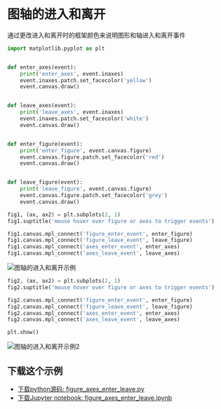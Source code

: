 # 图轴的进入和离开

通过更改进入和离开时的框架颜色来说明图形和轴进入和离开事件

```python
import matplotlib.pyplot as plt


def enter_axes(event):
    print('enter_axes', event.inaxes)
    event.inaxes.patch.set_facecolor('yellow')
    event.canvas.draw()


def leave_axes(event):
    print('leave_axes', event.inaxes)
    event.inaxes.patch.set_facecolor('white')
    event.canvas.draw()


def enter_figure(event):
    print('enter_figure', event.canvas.figure)
    event.canvas.figure.patch.set_facecolor('red')
    event.canvas.draw()


def leave_figure(event):
    print('leave_figure', event.canvas.figure)
    event.canvas.figure.patch.set_facecolor('grey')
    event.canvas.draw()
```

```python
fig1, (ax, ax2) = plt.subplots(2, 1)
fig1.suptitle('mouse hover over figure or axes to trigger events')

fig1.canvas.mpl_connect('figure_enter_event', enter_figure)
fig1.canvas.mpl_connect('figure_leave_event', leave_figure)
fig1.canvas.mpl_connect('axes_enter_event', enter_axes)
fig1.canvas.mpl_connect('axes_leave_event', leave_axes)
```

![图轴的进入和离开示例](https://matplotlib.org/_images/sphx_glr_figure_axes_enter_leave_001.png)

```python
fig2, (ax, ax2) = plt.subplots(2, 1)
fig2.suptitle('mouse hover over figure or axes to trigger events')

fig2.canvas.mpl_connect('figure_enter_event', enter_figure)
fig2.canvas.mpl_connect('figure_leave_event', leave_figure)
fig2.canvas.mpl_connect('axes_enter_event', enter_axes)
fig2.canvas.mpl_connect('axes_leave_event', leave_axes)

plt.show()
```

![图轴的进入和离开示例2](https://matplotlib.org/_images/sphx_glr_figure_axes_enter_leave_002.png)

## 下载这个示例
            
- [下载python源码: figure_axes_enter_leave.py](https://matplotlib.org/_downloads/figure_axes_enter_leave.py)
- [下载Jupyter notebook: figure_axes_enter_leave.ipynb](https://matplotlib.org/_downloads/figure_axes_enter_leave.ipynb)